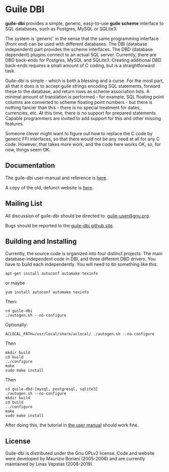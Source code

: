 Guile DBI
=========

**guile-dbi** provides a simple, generic, easy-to-use **guile scheme**
interface to SQL databases, such as Postgres, MySQL or SQLite3.

The system is 'generic' in the sense that the same programming interface
(front end) can be used with different databases. The DBI (database
independent) part provides the scheme interfaces. The DBD (database
dependent) plugins connect to an actual SQL server. Currently, there are
DBD back-ends for Postgres, MySQL and SQLite3. Creating additional DBD
back-ends requires a small amount of C coding, but is a straightforward
task.

Guile-dbi is simple - which is both a blessing and a curse. For the most
part, all that it does is to accept guile strings encoding SQL
statements, forward these to the database, and return rows as scheme
association lists. A minimal amount of translation is performed - for
example, SQL floating point columns are converted to scheme floating
point numbers - but there is nothing fancier than this - there is no
special treatment for dates, currencies, etc. At this time, there is no
support for prepared statements. Capable programmers are invited to add
support for this and other missing features.

Someone clever might want to figure out how to replace the C code by
generic FFI interfaces, so that there would not be any need at all for
any C code. However, that takes more work, and the code here works OK,
so, for now, things seem OK.

Documentation
-------------
The guile-dbi user-manual and reference is
[here](https://htmlpreview.github.io/?https://github.com/opencog/guile-dbi/blob/master/website/guile-dbi.html).

A copy of the old, defunct website is
[here](https://htmlpreview.github.io/?https://github.com/opencog/guile-dbi/blob/master/website/index.html).

Mailing List
------------
All discussion of guile-dbi should be directed to: guile-user@gnu.org.

Bugs should be reported to the
[guile-dbi github site](https://github.com/opencog/guile-dbi).

Building and Installing
----------------------
Currently, the source code is organized into four distinct projects:
The main database-independent code in DBI, and three different DBD
drivers.  You have to build each independently.  You will need to do
something like this:

```
apt-get install autoconf automake texinfo
```
or maybe
```
yum install autoconf automake texinfo
```
Then:
```
cd guile-dbi
./autogen.sh --no-configure
```
Optionally:
```
ACLOCAL_PATH=/usr/local/share/aclocal/ ./autogen.sh --no-configure
```
Then
```
mkdir build
cd build
../configure
make
sudo make install
```
Then
```
cd guile-dbd-[mysql, postgresql, sqlite3]
./autogen.sh --no-configure
mkdir build
cd build
../configure
make
sudo make install
```

After doing this, the tutorial in
[the user manual](https://htmlpreview.github.io/?https://github.com/opencog/guile-dbi/blob/master/website/guile-dbi.html)
should work fine.


License
-------
Guile-dbi is distributed under the Gnu GPLv2 license. Code and website
were developed by Maurizio Boriani (2005-2006) and are currently
maintained by Linas Vepstas (2008-2019).
